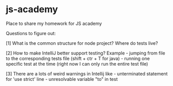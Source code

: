 # js-academy
Place to share my homework for JS academy

Questions to figure out:

[1] What is the common structure for node project? Where do tests live?

[2] How to make IntelliJ better support testing? Example
    - jumping from file to the corresponding tests file (shift + ctr + T for java)
    - running one specific test at the time (right now I can only run the entire test file)


[3] There are a lots of weird warnings in Intellij like
    - unterminated statement for 'use strict' line
    - unresolvable variable "to" in test
